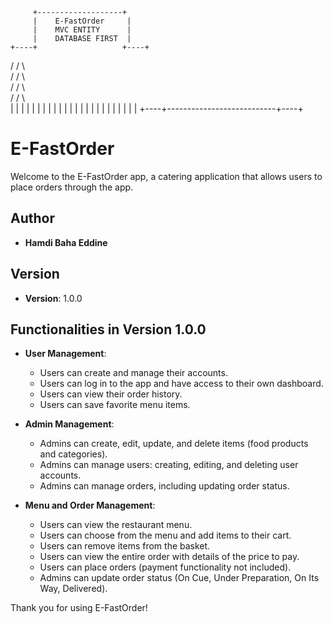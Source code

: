         +-------------------+
         |    E-FastOrder     |
         |    MVC ENTITY      |
         |    DATABASE FIRST  |
    +----+                   +----+
   /    /                     \    \
  /    /                       \    \
 /    /                         \    \
/    /                           \    \
|    |                           |    |
|    |                           |    |
|    |                           |    |
|    |                           |    |
|    |                           |    |
|    |                           |    |
+----+---------------------------+----+

# E-FastOrder

Welcome to the E-FastOrder app, a catering application that allows users to place orders through the app.

## Author

- **Hamdi Baha Eddine**

## Version

- **Version**: 1.0.0

## Functionalities in Version 1.0.0

- **User Management**:
    - Users can create and manage their accounts.
    - Users can log in to the app and have access to their own dashboard.
    - Users can view their order history.
    - Users can save favorite menu items.
    
- **Admin Management**:
    - Admins can create, edit, update, and delete items (food products and categories).
    - Admins can manage users: creating, editing, and deleting user accounts.
    - Admins can manage orders, including updating order status.

- **Menu and Order Management**:
    - Users can view the restaurant menu.
    - Users can choose from the menu and add items to their cart.
    - Users can remove items from the basket.
    - Users can view the entire order with details of the price to pay.
    - Users can place orders (payment functionality not included).
    - Admins can update order status (On Cue, Under Preparation, On Its Way, Delivered).

Thank you for using E-FastOrder!


